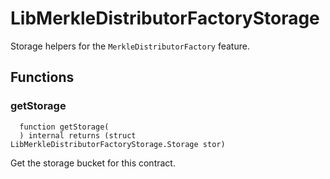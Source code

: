 # LibMerkleDistributorFactoryStorage

Storage helpers for the `MerkleDistributorFactory` feature.



## Functions
### getStorage
```solidity
  function getStorage(
  ) internal returns (struct LibMerkleDistributorFactoryStorage.Storage stor)
```
Get the storage bucket for this contract.



